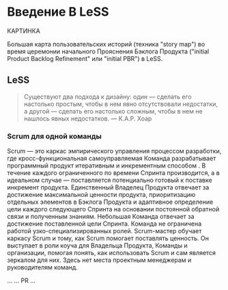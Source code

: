 # Введение В LeSS

КАРТИНКА

Большая карта пользовательских историй (техника "story map") во время церемонии начального Прояснения Бэклога Продукта ("initial Product Backlog Refinement" или "initial PBR") в LeSS.

## LeSS

> Существуют два подхода к дизайну:
> один — сделать его настолько простым, чтобы в нем явно отсутствовали недостатки,
> а другой — сделать его настолько сложным, чтобы
> в нем не нашлось явных недостатков.
> — К.А.Р. Хоар

### Scrum для одной команды

Scrum — это каркас эмпирического управления процессом разработки, где кросс-функциональная самоуправляемая Команда разрабатывает программный продукт итеративным и инкрементным способом . В течение каждого ограниченного по времени Спринта производится, а в идеальном случае — поставляется потенциально готовый к поставке инкремент продукта. Единственный Владелец Продукта отвечает за достижение максимальной ценности продукта, приоритизацию отдельных элементов в Бэклога Продукта и адаптивное определение цели каждого следующего Спринта на основании постоянной обратной связи и полученным знаниям. Небольшая Команда отвечает за достижение поставленной цели Спринта. Команда не ограничена работой узко-специализированных ролей. Scrum-мастер обучает каркасу Scrum и тому, как Scrum помогает поставлять ценность. Он выступает в роли коуча для Владельца Продукта, Команды и организации, помогая понять, как использовать Scrum и сам является зеркалом для них. Здесь нет места проектным менеджерам и руководителям команд.

...
...
PR
...
